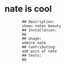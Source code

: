 # nate is cool

            ## Description: 
            shows nates beauty
            ## Installation: 
            NA
            ## Usage: 
            admire nate
            ## Contributing: 
            add pics of nate
            ## Tests: 
            NA